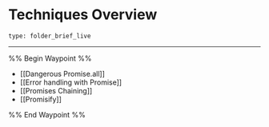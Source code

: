 # Techniques Overview
 
```ccard
type: folder_brief_live
```
 
---

%% Begin Waypoint %%
- [[Dangerous Promise.all]]
- [[Error handling with Promise]]
- [[Promises Chaining]]
- [[Promisify]]

%% End Waypoint %%